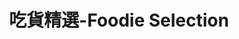 ---
title: "吃貨精選-Foodie Selection"
description: "探索全台美食競賽，發現在地美味，品嚐競技精神"
keywords:
  - 美食競賽
  - 台灣美食
  - 美食精選
datePublished: "2025-06-30"
dateModified: "2025-07-01"
city: "所有城市"
district: "所有行政區"
award: "所有獎項"
year: "所有年份"
page: 32
count: 406

restaurants:
  - name: "Le Duet Modern Kaiseki 演蒔光"
    address: "台北市信義區忠孝東路四段553巷16弄9號"
    phone: "0237621570"
    geo: "25.04279210361641, 121.56348668717052"
    google_map: "https://maps.app.goo.gl/5FTBHZkZj9UgLRas6"
    footinder: "https://footinder.com.tw/%e5%8f%b0%e5%8c%97%e5%b8%82%e4%bf%a1%e7%be%a9%e5%8d%80/105331/"
    official: "https://www.facebook.com/leduet.tw/"
    award:
    - name: "500盤"
      year: "2024"
  - name: "L'ATELIER de Joel Robuchon 侯布雄法式餐廳"
    address: "台北市信義區松仁路28號5樓"
    phone: "0287292628"
    geo: "25.03986254498836, 121.56761965397939"
    google_map: "https://maps.app.goo.gl/FskDgajijNvH1QHW8"
    footinder: "https://footinder.com.tw/%e5%8f%b0%e5%8c%97%e5%b8%82%e4%bf%a1%e7%be%a9%e5%8d%80/9247/"
    official: "https://www.facebook.com/LatelierdeJoelRobuchonTaipei/"
    award:
    - name: "500盤"
      year: "2024"
  - name: "Torishou鳥翔"
    address: "台北市大安區濟南路三段41號一樓"
    phone: "0227525357"
    geo: "25.040330972190407, 121.53629962812782"
    google_map: "https://maps.app.goo.gl/u3LHH4rKH9QfidJr5"
    footinder: "https://footinder.com.tw/%e5%8f%b0%e5%8c%97%e5%b8%82%e5%a4%a7%e5%ae%89%e5%8d%80/35703/"
    official: "https://www.facebook.com/profile.php?id=100086996674530"
    award:
    - name: "500盤"
      year: "2024"
  - name: "le beaujour 芃卓法式餐廳"
    address: "台北市中山區南京東路二段118號"
    phone: "0221819950"
    geo: "25.051908757185448, 121.53258627362912"
    google_map: "https://maps.app.goo.gl/NUzFiMe4YMDtiLNT7"
    footinder: "https://footinder.com.tw/%E5%8F%B0%E5%8C%97%E5%B8%82%E4%B8%AD%E5%B1%B1%E5%8D%80/153100/"
    official: "https://lebeaujour.com.tw/"
    award:
    - name: "500盤"
      year: "2024"
  - name: "L' atelier par Yao"
    address: "台中市太平區新福十六街68號2樓"
    phone: "0968059811"
    geo: "24.152858019081652, 120.7051389087968"
    google_map: "https://maps.app.goo.gl/XrD3Di6Z9HSjf1dX7"
    footinder: "https://footinder.com.tw/%E5%8F%B0%E4%B8%AD%E5%B8%82%E5%A4%AA%E5%B9%B3%E5%8D%80/141568/"
    official: "https://www.twlatelier.com/"
    award:
    - name: "500盤"
      year: "2024"
  - name: "L' AGE 熟成餐廳"
    address: "台北市大安區仁愛路三段143巷25號"
    phone: "0227113881"
    geo: "25.03960909993349, 121.54318238968213"
    google_map: "https://maps.app.goo.gl/ZhCnCVbN1TZ6fCmCA"
    footinder: "https://footinder.com.tw/%e5%8f%b0%e5%8c%97%e5%b8%82%e5%a4%a7%e5%ae%89%e5%8d%80/255/"
    official: "https://www.facebook.com/520Lage/"
    award:
    - name: "500盤"
      year: "2024"
  - name: "LilyCoco莉莉可可"
    address: "台北市松山區八德路二段346巷7弄42號1樓"
    phone: "0227528204"
    geo: "25.046715584313066, 121.54588405309856"
    google_map: "https://maps.app.goo.gl/egoiDZLq7RqLo72BA"
    footinder: "https://footinder.com.tw/%e5%8f%b0%e5%8c%97%e5%b8%82%e6%9d%be%e5%b1%b1%e5%8d%80/362205/"
    official: "https://www.instagram.com/lilycoco_tpe"
    award:
    - name: "500盤"
      year: "2024"
  - name: "MUME"
    address: "台北市大安區四維路28號"
    phone: "0227000901"
    geo: "25.036329196613348, 121.54807181035986"
    google_map: "https://maps.app.goo.gl/myMWsXLGzsnPhVSC8"
    footinder: "https://footinder.com.tw/%e5%8f%b0%e5%8c%97%e5%b8%82%e5%a4%a7%e5%ae%89%e5%8d%80/248/"
    official: "https://www.mume.tw/"
    award:
    - name: "500盤"
      year: "2024"
  - name: "Molino de Urdániz Taipei 渥達尼斯磨坊"
    address: "台北市中山區建國北路一段61號GF"
    phone: "0225006832"
    geo: "25.050701488352892, 121.53712376115564"
    google_map: "https://maps.app.goo.gl/y8gUN5w6RCVbN4kKA"
    footinder: "https://footinder.com.tw/%E5%8F%B0%E5%8C%97%E5%B8%82%E4%B8%AD%E5%B1%B1%E5%8D%80/32099/"
    official: "https://hotelmvsa.com/dining/molino-de-urdaniz/"
    award:
    - name: "500盤"
      year: "2024"
---